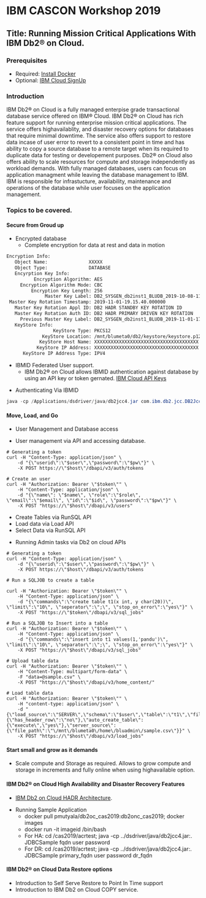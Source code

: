 # IBM CASCON Workshop 2019

## Title: Running Mission Critical Applications With IBM Db2® on Cloud.

### Prerequisites
* Required: [Install Docker](https://docs.docker.com/v17.09/engine/installation)
* Optional: [IBM Cloud SignUp](https://cloud.ibm.com/registration)

### Introduction
IBM Db2® on Cloud is a fully managed enterpise grade transactional database service offered on IBM® Cloud. IBM Db2® on Cloud has rich feature support for running enterprise mission critical applications. The service offers highavailablity, and disaster recovery options for databases that require minimal downtime. The service also offers support to restore data incase of user error to revert to a consistent point in time and has ability to copy a source database to a remote target when its required to duplicate data for testing or developement purposes. Db2® on Cloud also offers ability to scale resources for compute and storage independently as workload demands. With fully managed databases, users can focus on application managment while leaving the database management to IBM. IBM is responsible for infrastucture, availability, maintenance and operations of the database while user focuses on the application management. 


### Topics to be covered. 

#### Secure from Groud up

* Encrypted database 
  - Complete encryption for data at rest and data in motion
```txt
Encryption Info:
   Object Name:               XXXXX   
   Object Type:               DATABASE
   Encyrption Key Info:       
          Encryption Algorithm: AES
     Encryption Algorithm Mode: CBC
         Encryption Key Length: 256
              Master Key Label: DB2_SYSGEN_db2inst1_BLUDB_2019-10-08-11.48.07_DEBCBFDB
 Master Key Rotation Timestamp: 2019-11-01-19.15.40.000000
   Master Key Rotation Appl ID: DB2 HADR STANDBY KEY ROTATION ID
   Master Key Rotation Auth ID: DB2 HADR PRIMARY DRIVEN KEY ROTATION
     Previous Master Key Label: DB2_SYSGEN_db2inst1_BLUDB_2019-11-01-17.59.29_3C5B794E
   KeyStore Info:             
                 KeyStore Type: PKCS12
             KeyStore Location: /mnt/blumeta0/db2/keystore/keystore.p12
            KeyStore Host Name: XXXXXXXXXXXXXXXXXXXXXXXXXXXXXXXXXXXXXX
           KeyStore IP Address: XXXXXXXXXXXXXXXXXXXXXXXXXXXXXXXXXXXXXX
      KeyStore IP Address Type: IPV4
```


* IBMID Federated User support. 
  - IBM Db2® on Cloud allows IBMID authentication against database by using an API key or token gernated. [IBM Cloud API Keys](https://cloud.ibm.com/iam/apikeys)

 - Authenticating Via IBMID 
 ```java
 java -cp /Applications/dsdriver/java/db2jcc4.jar com.ibm.db2.jcc.DB2Jcc -url       "jdbc:db2://$host:$port/BLUDB:apiKey=$key;securityMechanism=15;sslConnection=true;"
 ```

#### Move, Load, and Go

- User Management and Database access
* User management via API and accessing database.

```shell
# Generating a token
curl -H "Content-Type: application/json" \
    -d "{\"userid\":\"$user\",\"password\":\"$pw\"}" \
    -X POST https://\"$host\"/dbapi/v3/auth/tokens

# Create an user
curl -H "Authorization: Bearer \"$token\"" \
    -H "Content-Type: application/json" \
    -d "{\"name\": \"$name\", \"role\":\"$role\", \"email\":\"$email\", \"id\":\"$id\", \"password\":\"$pw\"}" \
    -X POST "https://\"$host\"/dbapi/v3/users"
```

* Create Tables via RunSQL API  
* Load data via Load API
* Select Data via RunSQL API

- Running Admin tasks via Db2 on cloud APIs
```shell
# Generating a token
curl -H "Content-Type: application/json" \
    -d "{\"userid\":\"$user\",\"password\":\"$pw\"}" \
    -X POST https://\"$host\"/dbapi/v3/auth/tokens

# Run a SQLJOB to create a table

curl -H "Authorization: Bearer \"$token\"" \
    -H "Content-Type: application/json" \
    -d "{\"commands\":\"create table t1(x int, y char(20))\", \"limit\":\"10\", \"seperator\":\";\", \"stop_on_error\":\"yes\"}" \
    -X POST "https://\"$token\"/dbapi/v3/sql_jobs"

# Run a SQLJOB to Insert into a table
curl -H "Authorization: Bearer \"$token\"" \
    -H "Content-Type: application/json" \
    -d "{\"commands\":\"insert into t1 values(1,'pandu')\", \"limit\":\"10\", \"separator\":\";\", \"stop_on_error\":\"yes\"}" \
    -X POST "https://\"$host\"/dbapi/v3/sql_jobs"

# Upload table data
curl -H "Authorization: Bearer \"$token\"" \
    -H "Content-Type: multipart/form-data" \
    -F "data=@sample.csv" \
    -X POST "https://\"$host\"/dbapi/v3/home_content/"

# Load table data
curl -H "Authorization: Bearer \"$token\"" \
    -H "content-type: application/json" \
    -d "{\"load_source\":\"SERVER\",\"schema\":\"$user\",\"table\":\"t1\",\"file_options\":{\"has_header_row\":\"no\"},\"auto_create_table\":{\"execute\",\"yes\"},\"server_source\":{\"file_path\":\"\/mnt\/blumeta0\/home\/bluadmin\/sample.csv\"}}" \
    -X POST "https://\"$host\"/dbapi/v3/load_jobs"
```

#### Start small and grow as it demands
* Scale compute and Storage as required. Allows to grow compute and storage in increments and fully online when using highavailable option.

#### IBM Db2® on Cloud High Availability and Disaster Recovery Features
* [IBM Db2 on Cloud HADR Architecture](https://github.com/pmutyala/cas2019/blob/master/CASCON_2019_submission_260.pdf).

- Running Sample Application
  * docker pull pmutyala/db2oc_cas2019:db2onc_cas2019; docker images
  * docker run -it imageid /bin/bash
  * For HA: cd /cas2019/acrtest; java -cp ../dsdriver/java/db2jcc4.jar:. JDBCSample fqdn user password
  * For DR: cd /cas2019/acrtest; java -cp ../dsdriver/java/db2jcc4.jar:. JDBCSample primary_fqdn user password dr_fqdn
  
#### IBM Db2® on Cloud Data Restore options
* Introduction to Self Serve Restore to Point In Time support
* Introduction to IBM Db2 on Cloud COPY service.
  



